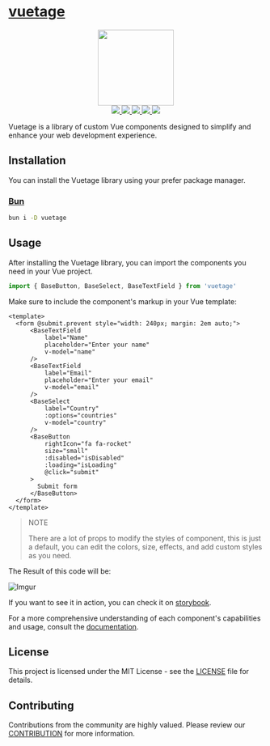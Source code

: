 # [vuetage](https://vuetage.vertocode.com)

<p align="center">
  <img width="150" src="https://i.imgur.com/E8WdocW.png">
  <br>
  <a href="https://npm.im/vuetage">
    <img src="https://badgen.net/npm/v/vuetage?color=blue">
  </a>
  <a href="https://npm.im/vuetage">
    <img src="https://badgen.net/npm/dw/vuetage?color=blue">
  </a>
  <a href="https://npm.im/vuetage">
    <img src="https://badgen.net/npm/types/tslib">
  </a>
  <a href="https://bundlephobia.com/result?p=vuetage">
    <img src="https://badgen.net/bundlephobia/minzip/vuetage?color=blue">
  </a>
  <a href="https://bundlephobia.com/result?p=vuetage">
    <img src="https://badgen.net/npm/license/vuetage">
  </a>
</p>

Vuetage is a library of custom Vue components designed to simplify and enhance your web development experience.


## Installation

You can install the Vuetage library using your prefer package manager.

### [Bun](https://bun.sh/)

```bash
bun i -D vuetage
```

## Usage

After installing the Vuetage library, you can import the components you need in your Vue project.

```js
import { BaseButton, BaseSelect, BaseTextField } from 'vuetage'
```

Make sure to include the component's markup in your Vue template:

```vue
<template>
  <form @submit.prevent style="width: 240px; margin: 2em auto;">
      <BaseTextField
          label="Name"
          placeholder="Enter your name"
          v-model="name"
      />
      <BaseTextField
          label="Email"
          placeholder="Enter your email"
          v-model="email"
      />
      <BaseSelect
          label="Country"
          :options="countries"
          v-model="country"
      />
      <BaseButton
          rightIcon="fa fa-rocket"
          size="small"
          :disabled="isDisabled"
          :loading="isLoading"
          @click="submit"
      >
        Submit form
      </BaseButton>
  </form>
</template>
```

> NOTE
> 
> There are a lot of props to modify the styles of component, this is just a default, you can edit the colors, size, effects, and add custom styles as you need.

The Result of this code will be:

![Imgur](https://i.imgur.com/HdgLOzLm.png)

If you want to see it in action, you can check it on [storybook](https://vuetage-components.vertocode.com/?path=/story/doc-formexample--form-example).

For a more comprehensive understanding of each component's capabilities and usage, consult the [documentation](https://vuetage.vertocode.com).

## License

This project is licensed under the MIT License - see the [LICENSE](LICENSE) file for details.

## Contributing

Contributions from the community are highly valued. Please review our [CONTRIBUTION](https://vuetage.vertocode.com/docs/contribute) for more information.